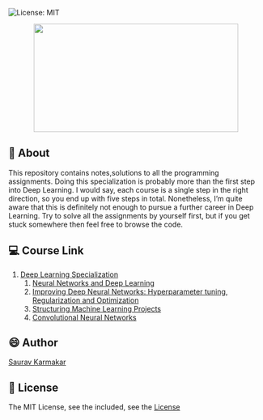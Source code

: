 ![License: MIT](https://img.shields.io/badge/License-MIT-yellow.svg)

<p align="center">
  <img src="https://drlux.github.io/deeplearningai/logo.png" width="404" height="214"/>
</p>

## :page_with_curl: About 
This repository contains notes,solutions to all the programming assignments. Doing this specialization is probably more than the first step into Deep Learning. I would say, each course is a single step in the right direction, so you end up with five steps in total. Nonetheless, I’m quite aware that this is definitely not enough to pursue a further career in Deep Learning. Try to solve all the assignments by yourself first, but if you get stuck somewhere then feel free to browse the code.

## :computer: Course Link 
1. [Deep Learning Specialization](https://www.deeplearning.ai/deep-learning-specialization/)
    1. [Neural Networks and Deep Learning](https://www.coursera.org/learn/neural-networks-deep-learning)
    2. [Improving Deep Neural Networks: Hyperparameter tuning, Regularization and Optimization](https://www.coursera.org/learn/deep-neural-network?specialization=deep-learning)
    3. [Structuring Machine Learning Projects](https://www.coursera.org/learn/machine-learning-projects?specialization=deep-learning)
    4. [Convolutional Neural Networks](https://www.coursera.org/learn/convolutional-neural-networks?specialization=deep-learning)

## :smile: Author
[Saurav Karmakar](https://github.com/thesauravkarmakar)

## :pencil: License

The MIT License, see the included, see the [License](https://github.com/thesauravkarmakar/deeplearning.ai/blob/master/LICENSE)

